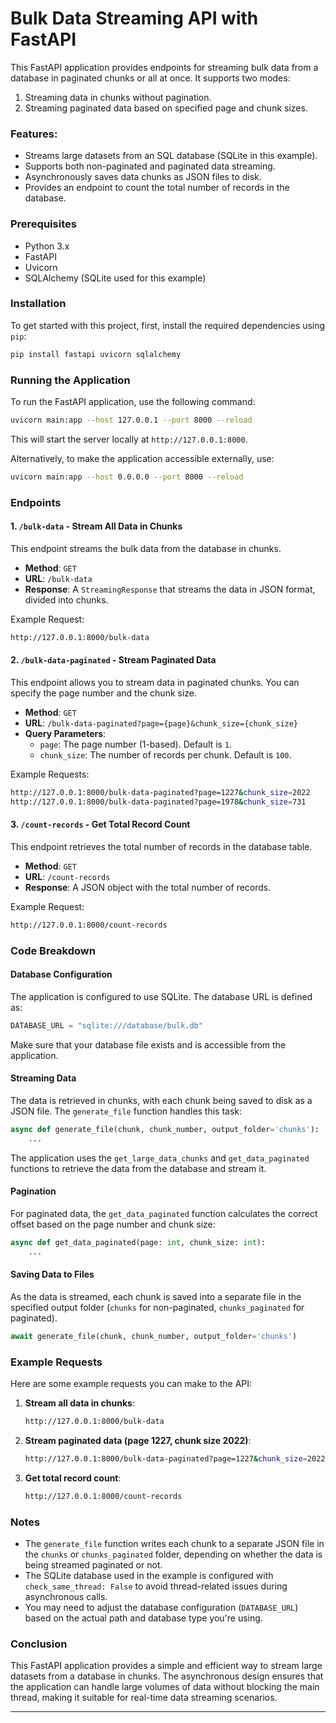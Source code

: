 # Bulk Data Streaming API with FastAPI

This FastAPI application provides endpoints for streaming bulk data from a database in paginated chunks or all at once. It supports two modes:

1. Streaming data in chunks without pagination.
2. Streaming paginated data based on specified page and chunk sizes.

### Features:
- Streams large datasets from an SQL database (SQLite in this example).
- Supports both non-paginated and paginated data streaming.
- Asynchronously saves data chunks as JSON files to disk.
- Provides an endpoint to count the total number of records in the database.

### Prerequisites

- Python 3.x
- FastAPI
- Uvicorn
- SQLAlchemy (SQLite used for this example)

### Installation

To get started with this project, first, install the required dependencies using `pip`:

```bash
pip install fastapi uvicorn sqlalchemy
```

### Running the Application

To run the FastAPI application, use the following command:

```bash
uvicorn main:app --host 127.0.0.1 --port 8000 --reload
```

This will start the server locally at `http://127.0.0.1:8000`.

Alternatively, to make the application accessible externally, use:

```bash
uvicorn main:app --host 0.0.0.0 --port 8000 --reload
```

### Endpoints

#### 1. `/bulk-data` - Stream All Data in Chunks

This endpoint streams the bulk data from the database in chunks.

- **Method**: `GET`
- **URL**: `/bulk-data`
- **Response**: A `StreamingResponse` that streams the data in JSON format, divided into chunks.

Example Request:

```bash
http://127.0.0.1:8000/bulk-data
```

#### 2. `/bulk-data-paginated` - Stream Paginated Data

This endpoint allows you to stream data in paginated chunks. You can specify the page number and the chunk size.

- **Method**: `GET`
- **URL**: `/bulk-data-paginated?page={page}&chunk_size={chunk_size}`
- **Query Parameters**:
  - `page`: The page number (1-based). Default is `1`.
  - `chunk_size`: The number of records per chunk. Default is `100`.

Example Requests:

```bash
http://127.0.0.1:8000/bulk-data-paginated?page=1227&chunk_size=2022
http://127.0.0.1:8000/bulk-data-paginated?page=1978&chunk_size=731
```

#### 3. `/count-records` - Get Total Record Count

This endpoint retrieves the total number of records in the database table.

- **Method**: `GET`
- **URL**: `/count-records`
- **Response**: A JSON object with the total number of records.

Example Request:

```bash
http://127.0.0.1:8000/count-records
```

### Code Breakdown

#### Database Configuration

The application is configured to use SQLite. The database URL is defined as:

```python
DATABASE_URL = "sqlite:///database/bulk.db"
```

Make sure that your database file exists and is accessible from the application.

#### Streaming Data

The data is retrieved in chunks, with each chunk being saved to disk as a JSON file. The `generate_file` function handles this task:

```python
async def generate_file(chunk, chunk_number, output_folder='chunks'):
    ...
```

The application uses the `get_large_data_chunks` and `get_data_paginated` functions to retrieve the data from the database and stream it.

#### Pagination

For paginated data, the `get_data_paginated` function calculates the correct offset based on the page number and chunk size:

```python
async def get_data_paginated(page: int, chunk_size: int):
    ...
```

#### Saving Data to Files

As the data is streamed, each chunk is saved into a separate file in the specified output folder (`chunks` for non-paginated, `chunks_paginated` for paginated).

```python
await generate_file(chunk, chunk_number, output_folder='chunks')
```

### Example Requests

Here are some example requests you can make to the API:

1. **Stream all data in chunks**:
   ```bash
   http://127.0.0.1:8000/bulk-data
   ```

2. **Stream paginated data (page 1227, chunk size 2022)**:
   ```bash
   http://127.0.0.1:8000/bulk-data-paginated?page=1227&chunk_size=2022
   ```

3. **Get total record count**:
   ```bash
   http://127.0.0.1:8000/count-records
   ```

### Notes

- The `generate_file` function writes each chunk to a separate JSON file in the `chunks` or `chunks_paginated` folder, depending on whether the data is being streamed paginated or not.
- The SQLite database used in the example is configured with `check_same_thread: False` to avoid thread-related issues during asynchronous calls.
- You may need to adjust the database configuration (`DATABASE_URL`) based on the actual path and database type you're using.

### Conclusion

This FastAPI application provides a simple and efficient way to stream large datasets from a database in chunks. The asynchronous design ensures that the application can handle large volumes of data without blocking the main thread, making it suitable for real-time data streaming scenarios.

---